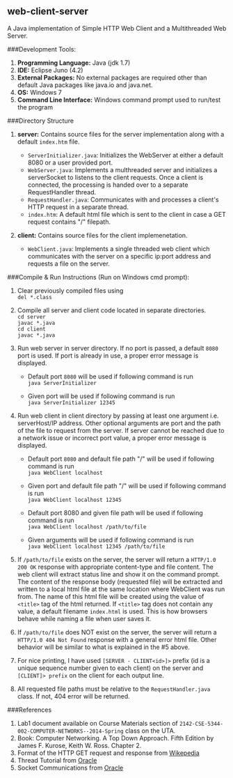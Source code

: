 web-client-server
-----------
A Java implementation of Simple HTTP Web Client and a Multithreaded Web Server.

###Development Tools:    
1. **Programming Language:** Java (jdk 1.7)
2. **IDE:** Eclipse Juno (4.2)
3. **External Packages:** No external packages are required other than default Java packages like java.io and java.net.
4. **OS:** Windows 7
5. **Command Line Interface:** Windows command prompt used to run/test the program

###Directory Structure
1. **server:** Contains source files for the server implementation along with a default `index.htm` file.   
    * `ServerInitializer.java`: Initializes the WebServer at either a default 8080 or a user provided port.
    * `WebServer.java`: Implements a multhreaded server and initializes a serverSocket to listens to the client requests. Once a client is connected, the processing is handed over to a separate RequestHandler thread.
    * `RequestHandler.java`: Communicates with and processes a client's HTTP request in a separate thread.
	* `index.htm`: A default html file which is sent to the client in case a GET request contains "/" filepath.

2. **client:** Contains source files for the client implemenetation.
    * `WebClient.java`: Implements a single threaded web client which communicates with the server on a specific ip:port address and requests a file on the server.

###Compile & Run Instructions (Run on Windows cmd prompt):
1. Clear previously compiled files using    
    `del *.class`

2. Compile all server and client code located in separate directories.  
	`cd server`     
	`javac *.java`      
	`cd client`     
	`javac *.java`      

3. Run web server in server directory. If no port is passed, a default `8080` port is used. If port is already in use, a proper error message is displayed.
    * Default port `8080` will be used if following command is run  
	`java ServerInitializer`

	* Given port will be used if following command is run       
	`java ServerInitializer 12345`

4. Run web client in client directory by passing at least one argument i.e. serverHost/IP address. Other optional arguments are port and the path of the file to request from the server. If server cannot be reached due to a network issue or incorrect port value, a proper error message is displayed.

	* Default port `8080` and default file path "/" will be used if following command is run      
	`java WebClient localhost`

	* Given port and default file path "/" will be used if following command is run     
	`java WebClient localhost 12345`

	* Default port 8080 and given file path will be used if following command is run     
	`java WebClient localhost /path/to/file`

	* Given arguments will be used if following command is run      
	`java WebClient localhost 12345 /path/to/file`

5. If `/path/to/file` exists on the server, the server will return a `HTTP/1.0 200 OK` response with appropriate content-type and file content. The web client will extract status line and show it on the command prompt. The content of the response body (requested file) will be extracted and written to a local html file at the same location where WebClient was run from. The name of this html file will be created using the value of `<title>` tag of the html returned. If `<title>` tag does not contain any value, a default filename `index.html` is used. This is how browsers behave while naming a file when user saves it.

6. If `/path/to/file` does NOT exist on the server, the server will return a `HTTP/1.0 404 Not Found` response with a general error html file. Other behavior will be similar to what is explained	in the #5 above.

7. For nice printing, I have used `[SERVER - CLIENT<id>]>` prefix (id is a unique sequence number given to each client) on the server and `[CLIENT]> prefix` on the client for each output line.

8. All requested file paths must be relative to the `RequestHandler.java` class. If not, 404 error will be returned.


###References
1. Lab1 document available on Course Materials section of `2142-CSE-5344-002-COMPUTER-NETWORKS--2014-Spring` class on the UTA.
2. Book: Computer Networking. A Top Down Approach. Fifth Edition by James F. Kurose, Keith W. Ross. Chapter 2.
3. Format of the HTTP GET request and response from [Wikepedia](http://en.wikipedia.org/wiki/Hypertext_Transfer_Protocol)
4. Thread Tutorial from [Oracle](http://docs.oracle.com/javase/tutorial/essential/concurrency/runthread.html)
5. Socket Communications from [Oracle](http://www.oracle.com/technetwork/java/socket-140484.html)
